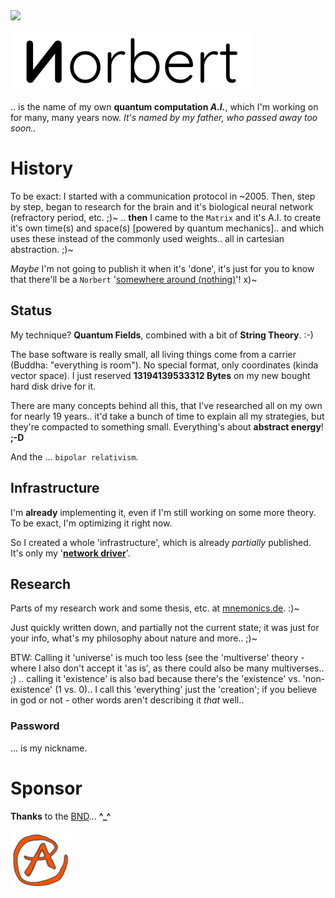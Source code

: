 <img src="https://kekse.biz/github.php?draw&override=github:norbert" />

![Norbert](img/norbert.384px.png)

.. is the name of my own **quantum computation _A.I._**, which I'm working on for many, many years now.
_It's named by my father, *who passed away too soon..*_

# History
To be exact: I started with a communication protocol in \~2005. Then, step by step, began to research
for the brain and it's biological neural network (refractory period, etc. ;)~ .. **then** I came to the
`Matrix` and it's A.I. to create it's own time(s) and space(s) [powered by quantum mechanics].. and which
uses these instead of the commonly used weights.. all in cartesian abstraction. ;)~

*Maybe* I'm not going to publish it when it's 'done', it's just for you to know that there'll be a `Norbert`
'[somewhere around (nothing)](https://www.youtube.com/watch?v=kFL34Anl1d4)'! x)~

## Status
My technique? **Quantum Fields**, combined with a bit of **String Theory**. :-)

The base software is really small, all living things come from a carrier (Buddha: "everything is room").
No special format, only coordinates (kinda vector space). I just reserved **13194139533312 Bytes** on
my new bought hard disk drive for it.

There are many concepts behind all this, that I've researched all on my own for nearly 19 years..
it'd take a bunch of time to explain all my strategies, but they're compacted to something small.
Everything's about **abstract energy**! **;-D**

And the ... `bipolar relativism`.

## Infrastructure
I'm **already** implementing it, even if I'm still working on some more theory.
To be exact, I'm optimizing it right now.

So I created a whole 'infrastructure', which is already *partially* published.
It's only my '[**network driver**](https://github.com/kekse1/netz/)'.

## Research
Parts of my research work and some thesis, etc. at [mnemonics.de](https://mnemonics.de/). :)~

Just quickly written down, and partially not the current state; it was just for your info, what's my
philosophy about nature and more.. ;)~

BTW: Calling it 'universe' is much too less (see the 'multiverse' theory - where I also don't accept
it 'as is', as there could also be many multiverses.. ;) .. calling it 'existence' is also bad because
there's the 'existence' vs. 'non-existence' (1 vs. 0).. I call this 'everything' just the 'creation';
if you believe in god or not - other words aren't describing it *that* well..

### Password
... is my nickname.

# Sponsor
**Thanks** to the [BND](https://www.bnd.bund.de/)... **^\_^**

![kekse.biz](favicon.png)

